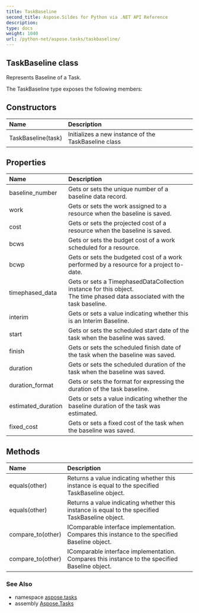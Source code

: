 ```yaml
---
title: TaskBaseline
second_title: Aspose.Sildes for Python via .NET API Reference
description: 
type: docs
weight: 1040
url: /python-net/aspose.tasks/taskbaseline/
---
```


## TaskBaseline class

Represents Baseline of a Task.

The TaskBaseline type exposes the following members:
## Constructors
| Name | Description |
| :- | :- |
|TaskBaseline(task)|Initializes a new instance of the TaskBaseline class|
## Properties
| Name | Description |
| :- | :- |
|baseline_number|Gets or sets the unique number of a baseline data record.|
|work|Gets or sets the work assigned to a resource when the baseline is saved.|
|cost|Gets or sets the projected cost of a resource when the baseline is saved.|
|bcws|Gets or sets the budget cost of a work scheduled for a resource.|
|bcwp|Gets or sets the budgeted cost of a work performed by a resource for a project to-date.|
|timephased_data|Gets or sets a TimephasedDataCollection instance for this object.<br/>            The time phased data associated with the task baseline.|
|interim|Gets or sets a value indicating whether this is an Interim Baseline.|
|start|Gets or sets the scheduled start date of the task when the baseline was saved.|
|finish|Gets or sets the scheduled finish date of the task when the baseline was saved.|
|duration|Gets or sets the scheduled duration of the task when the baseline was saved.|
|duration_format|Gets or sets the format for expressing the duration of the task baseline.|
|estimated_duration|Gets or sets a value indicating whether the baseline duration of the task was estimated.|
|fixed_cost|Gets or sets a fixed cost of the task when the baseline was saved.|
## Methods
| Name | Description |
| :- | :- |
|equals(other)|Returns a value indicating whether this instance is equal to the specified TaskBaseline object.|
|equals(other)|Returns a value indicating whether this instance is equal to the specified TaskBaseline object.|
|compare_to(other)|IComparable interface implementation.<br/>            Compares this instance to the specified Baseline object.|
|compare_to(other)|IComparable interface implementation.<br/>            Compares this instance to the specified Baseline object.|

### See Also

* namespace [aspose.tasks](/tasks/python-net/aspose.tasks/)
* assembly [Aspose.Tasks](/tasks/python-net/)

